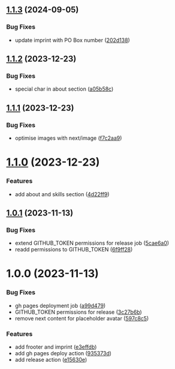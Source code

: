 ## [1.1.3](https://github.com/dhommen/dhommen.github.io/compare/v1.1.2...v1.1.3) (2024-09-05)


### Bug Fixes

* update imprint with PO Box number ([202d138](https://github.com/dhommen/dhommen.github.io/commit/202d138039f4748cbeeb0f96cfb0b1790238a5cd))

## [1.1.2](https://github.com/dhommen/dhommen.github.io/compare/v1.1.1...v1.1.2) (2023-12-23)


### Bug Fixes

* special char in about section ([a05b58c](https://github.com/dhommen/dhommen.github.io/commit/a05b58c12f3778d26856f94b8d989a78eef5ff2e))

## [1.1.1](https://github.com/dhommen/dhommen.github.io/compare/v1.1.0...v1.1.1) (2023-12-23)


### Bug Fixes

* optimise images with next/image ([f7c2aa9](https://github.com/dhommen/dhommen.github.io/commit/f7c2aa9d2ddfabb368b5e8859bace9f3285d4ff1))

# [1.1.0](https://github.com/dhommen/dhommen.github.io/compare/v1.0.1...v1.1.0) (2023-12-23)


### Features

* add about and skills section ([4d22ff9](https://github.com/dhommen/dhommen.github.io/commit/4d22ff9455c9b70ee0699fd1f2f867b916d0308a))

## [1.0.1](https://github.com/dhommen/dhommen.github.io/compare/v1.0.0...v1.0.1) (2023-11-13)


### Bug Fixes

* extend GITHUB_TOKEN permissions for release job ([5cae6a0](https://github.com/dhommen/dhommen.github.io/commit/5cae6a06600398dc0ab3ec0944a28bf292a48a1c))
* readd permissions to GITHUB_TOKEN ([6f9ff28](https://github.com/dhommen/dhommen.github.io/commit/6f9ff2814c0955270da77b327931ff3299a55196))

# 1.0.0 (2023-11-13)


### Bug Fixes

* gh pages deployment job ([a99d479](https://github.com/dhommen/dhommen.github.io/commit/a99d479ab4d7c5be9fab03e3859de8e14a7ab13c))
* GITHUB_TOKEN permissions for release ([3c27b6b](https://github.com/dhommen/dhommen.github.io/commit/3c27b6b355a49960a2602d67b9c6de644a1f4a98))
* remove next content for placeholder avatar ([597c8c5](https://github.com/dhommen/dhommen.github.io/commit/597c8c574a934f353eca648b5eb86390c165df83))


### Features

* add frooter and imprint ([e3effdb](https://github.com/dhommen/dhommen.github.io/commit/e3effdb23127ab0383401127338f201193d5183c))
* add gh pages deploy action ([935373d](https://github.com/dhommen/dhommen.github.io/commit/935373d84311e8f44c0cbcfddad5a40bf6ae5291))
* add release action ([e15630e](https://github.com/dhommen/dhommen.github.io/commit/e15630e932c4eb906c66251310f1409407805f51))
